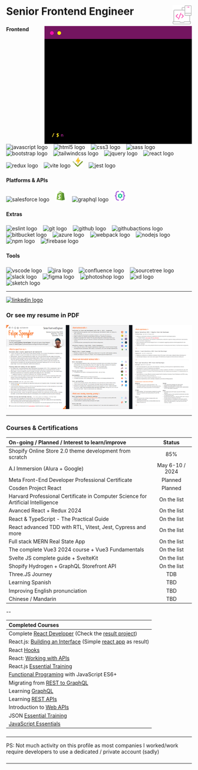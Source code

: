 <h1 align="left">Senior Frontend Engineer <img align="right" width="53" height="53" src="/coding-new.svg" alt=""/> </h1>

###

<img align="right" width="400" height="320" src="/terminal-400px-opt.gif" />

###

<h4 align="left">Frontend</h4>

###

<div align="left">
  <img src="https://skillicons.dev/icons?i=js" height="30" title="JavaScript" alt="javascript logo" />
  &nbsp;&nbsp;
  <img src="https://skillicons.dev/icons?i=html" height="30" alt="html5 logo" title="HTML5"  />
  &nbsp;&nbsp;
  <img src="https://skillicons.dev/icons?i=css" height="30" alt="css3 logo" title="CSS3"  />
  &nbsp;&nbsp;
  <img src="https://skillicons.dev/icons?i=sass" height="30" alt="sass logo" title="Sass"  />
  &nbsp;&nbsp;
  <img src="https://skillicons.dev/icons?i=bootstrap" height="30" alt="bootstrap logo" title="Bootstrap" />
  &nbsp;&nbsp;
  <img src="https://skillicons.dev/icons?i=tailwind" height="30" alt="tailwindcss logo" title="Tailwind CSS"  />
  &nbsp;&nbsp;
  <img src="https://cdn.simpleicons.org/jquery/0769AD" height="30" alt="jquery logo" title="jQuery"  />
  &nbsp;&nbsp;
  <img src="https://cdn.jsdelivr.net/gh/devicons/devicon/icons/react/react-original.svg" height="30" alt="react logo" title="React" />
  &nbsp;&nbsp;
  <img src="https://cdn.simpleicons.org/redux/764ABC" height="30" alt="redux logo" title="Redux Toolkit" />
  &nbsp;&nbsp;
  <img src="https://skillicons.dev/icons?i=vite" height="30" alt="vite logo" title="Vite"  />
  <img src="/vitest-logo.svg" height="30" alt="vite logo" title="Vitest"  />
  &nbsp;&nbsp;
  <img src="https://cdn.jsdelivr.net/gh/devicons/devicon/icons/jest/jest-plain.svg" height="30" alt="jest logo" title="Jest"  />
</div>

###

<h4 align="left">Platforms & APIs</h4>

<div align="left">
  <img src="https://cdn.jsdelivr.net/gh/devicons/devicon/icons/salesforce/salesforce-original.svg" height="30" alt="salesforce logo" title="Salesforce Commerce Cloud" />
  &nbsp;&nbsp;
  <img src="/shopify-icon.svg" height="30" alt="shopify logo" title="Shopify" />
  &nbsp;&nbsp;
  <img src="https://cdn.jsdelivr.net/gh/devicons/devicon/icons/graphql/graphql-plain.svg" height="30" alt="graphql logo" title="GrapQL" />
  &nbsp;&nbsp;
  <img src="/rest-api.svg" height="30" alt="Rest API logo" title="Rest API" />
</div>

###

<h4 align="left">Extras</h4>

###

<div align="left">
  <img src="https://cdn.jsdelivr.net/gh/devicons/devicon/icons/eslint/eslint-original.svg" height="30" alt="eslint logo" title="ESLint"  />
  &nbsp;&nbsp;
  <img src="https://cdn.jsdelivr.net/gh/devicons/devicon/icons/git/git-original.svg" height="30" alt="git logo" title="Git" />
  &nbsp;&nbsp;
  <img src="https://skillicons.dev/icons?i=github" height="30" alt="github logo" title="GitHub" />
  &nbsp;&nbsp;
  <img src="https://cdn.simpleicons.org/githubactions/2088FF" height="30" alt="githubactions logo" title="GitHub Actions" />
  &nbsp;&nbsp;
  <img src="https://cdn.jsdelivr.net/gh/devicons/devicon/icons/bitbucket/bitbucket-original.svg" height="30" alt="bitbucket logo" title="Bitbucket" />
  &nbsp;&nbsp;
  <img src="https://skillicons.dev/icons?i=azure" height="30" alt="azure logo" title="Azure"  />
  &nbsp;&nbsp;
  <img src="https://cdn.jsdelivr.net/gh/devicons/devicon/icons/webpack/webpack-original.svg" height="30" alt="webpack logo" title="Webpack" />
  &nbsp;&nbsp;
  <img src="https://cdn.jsdelivr.net/gh/devicons/devicon/icons/nodejs/nodejs-original.svg" height="30" alt="nodejs logo" title="NodeJS" />
  &nbsp;&nbsp;
  <img src="https://cdn.jsdelivr.net/gh/devicons/devicon/icons/npm/npm-original-wordmark.svg" height="30" alt="npm logo" title="NPM" />
  &nbsp;&nbsp;
  <img src="https://skillicons.dev/icons?i=firebase" height="30" alt="firebase logo" title="Firebase" />
</div>

###

<h4 align="left">Tools</h4>

###

<div align="left">
  <img src="https://cdn.jsdelivr.net/gh/devicons/devicon/icons/vscode/vscode-original.svg" height="30" alt="vscode logo" title="VS Code" />
  &nbsp;&nbsp;
  <img src="https://cdn.jsdelivr.net/gh/devicons/devicon/icons/jira/jira-original.svg" height="30" alt="jira logo" title="Jira" />
  &nbsp;&nbsp;
  <img src="https://cdn.jsdelivr.net/gh/devicons/devicon/icons/confluence/confluence-original.svg" height="30" alt="confluence logo" title="Confluence" />
  &nbsp;&nbsp;
  <img src="https://cdn.jsdelivr.net/gh/devicons/devicon/icons/sourcetree/sourcetree-original.svg" height="30" alt="sourcetree logo" title="SourceTree" />
  &nbsp;&nbsp;
  <img src="https://cdn.jsdelivr.net/gh/devicons/devicon/icons/slack/slack-original.svg" height="30" alt="slack logo" title="Slack" />
  &nbsp;&nbsp;
  <img src="https://cdn.jsdelivr.net/gh/devicons/devicon/icons/figma/figma-original.svg" height="30" alt="figma logo" title="Figma" />
  &nbsp;&nbsp;
  <img src="https://cdn.simpleicons.org/adobephotoshop/31A8FF" height="30" alt="photoshop logo" title="Photoshop" />
  &nbsp;&nbsp;
  <img src="https://skillicons.dev/icons?i=xd" height="30" alt="xd logo" title="Adobe XD" />
  &nbsp;&nbsp;
  <img src="https://cdn.jsdelivr.net/gh/devicons/devicon/icons/sketch/sketch-original.svg" height="30" alt="sketch logo" title="Sketch" />
</div>

-----

<div>
  <a href="https://www.linkedin.com/in/fleps/" target="_blank" title="LinkedIn Profile Page">
    <img
      src="https://img.shields.io/static/v1?message=LinkedIn&logo=linkedin&label=&color=0077B5&logoColor=white&labelColor=&style=for-the-badge"
      height="30" alt="linkedin logo" />
  </a>
</div>

### Or see my resume in PDF

<div>
  <a href="https://www.canva.com/design/DAGDhQUobl4/7dtEcSk-CTyqbK2T-bvvKg/view" target="_blank" title="See Resume in PDF">
    <img src="/resume_thumbnail.png" alt="resume preview image" />
  </a>
</div>

---

<h3>Courses & Certifications</h3>

| On-going / Planned / Interest to learn/improve | Status |
| :-- | :--: |
| Shopify Online Store 2.0 theme development from scratch | 85% |
| A.I Immersion (Alura + Google)| May 6-10 / 2024 |
| Meta Front-End Developer Professional Certificate | Planned | 
| Cosden Project React | Planned |
| Harvard Professional Certificate in Computer Science for Artificial Intelligence | On the list |
| Avanced React + Redux 2024 | On the list |
| React & TypeScript - The Practical Guide | On the list |
| React advanced TDD with RTL, Vitest, Jest, Cypress and more | On the list |
| Full stack MERN Real State App | On the list |
| The complete Vue3 2024 course + Vue3 Fundamentals | On the list |
| Svelte JS complete guide + SvelteKit | On the list |
| Shopify Hydrogen + GraphQL Storefront API | On the list |
| Three.JS Journey | TDB |
| Learning Spanish | TBD | 
| Improving English pronunciation | TBD |
| Chinese / Mandarin | TBD |

--



| Completed Courses |
|:--|
| Complete [React Developer](http://ude.my/UC-b4b776e8-1ca2-4e21-9a8f-db29a3a4de01) (Check the [result project](https://github.com/fleps/clothing-store/tree/releases)) |
| React.js: [Building an Interface](https://www.linkedin.com/learning/certificates/68b9ee6a3a84f12b8673c8ee90e3161cb19fea8e073b56a9e2c973ed4b56b67d?lipi=urn%3Ali%3Apage%3Ad_flagship3_profile_view_base%3BE%2BcPypO6Rzi6U4bMepsIew%3D%3D) (Simple [react app](https://github.com/fleps/appointment-app) as result) |
| React [Hooks](https://www.linkedin.com/learning/certificates/dc9ac38bd4f0ea6cc3c72b51b5d041cca22f8e056bbcec52ded4bfca23caf9db)|
| React: [Working with APIs](https://www.linkedin.com/learning/certificates/17c0513103f750483bddbf55ba27fde37be09c36143b560466109062b55672b6?lipi=urn%3Ali%3Apage%3Ad_flagship3_profile_view_base_certifications_details%3BCU%2BP6EZxQTCER7VjGd5pBw%3D%3D) |
| React.js [Essential Training](https://www.linkedin.com/learning/react-js-essential-training-14836121?contextUrn=urn%3Ali%3AlyndaLearningPath%3A593715e0498e9e9be7fb8506) |
| [Functional Programing](https://www.linkedin.com/learning/certificates/bfd9f2df8b30e378cdb145ec4c6d726f2869ddfd7281e59fdb32c4f51c19e144?lipi=urn:li:page:d_flagship3_profile_view_base_certifications_details;GiwgXcZsQ9KwpoOLXJ8hhw==) with JavaScript ES6+ |
| Migrating from [REST to GraphQL](https://www.linkedin.com/learning/certificates/ebe0a01c4a8f695ea0011b3e04d4acd215980f0d49939014e20bbc9832dc5a08?lipi=urn%3Ali%3Apage%3Ad_flagship3_profile_view_base_certifications_details%3BO8483%2F%2FdRveGGEKwr%2F3bDg%3D%3D) |
| Learning [GraphQL](https://www.linkedin.com/learning/certificates/d0ff626a7efe148fa62b8859219266c73ff9a4f1da4581bd6bc07a6c67f325cd?lipi=urn%3Ali%3Apage%3Ad_flagship3_profile_view_base_certifications_details%3B6Gj5TUwnT6aB2lI8AicwAQ%3D%3D) |
| Learning [REST APIs](https://www.linkedin.com/learning/certificates/eaaa74fe59c70a7ba9d51c7f4b570c8376bd8b30f6b1fa77a8ba26255ef42cf1?lipi=urn%3Ali%3Apage%3Ad_flagship3_profile_view_base_certifications_details%3B%2F0dnoJIDSqK3bcNnN2f5DA%3D%3D) |
| Introduction to [Web APIs](https://www.linkedin.com/learning/certificates/20412ea3fe13f63bf94ac23014c8bb2afa4b7678560ef532f788837872e163cb?lipi=urn%3Ali%3Apage%3Ad_flagship3_profile_view_base_certifications_details%3B2bx8c2WSSaKzKpRH5t6TUw%3D%3D) |
| JSON [Essential Training](https://www.linkedin.com/learning/certificates/e4d1767649cc978cfe764af4edb946490e51028d51169de1ab095d91bb0ef400?lipi=urn%3Ali%3Apage%3Ad_flagship3_profile_view_base%3BTNcFsGxRR%2Fm51DOcheOW6w%3D%3D) |
| [JavaScript Essentials](https://www.linkedin.com/learning/certificates/a4714f13ee1939efac4e8c8d98798ab781a7b277bac5d8948eec42686962df0d?lipi=urn%3Ali%3Apage%3Ad_flagship3_profile_view_base_certifications_details%3BvKUJMT1xQpaKZG51awBKkA%3D%3D) |

###
---

<div>
  PS: Not much activity on this profile as most companies I worked/work require developers to use a dedicated / private account (sadly)
</div>

###
---
